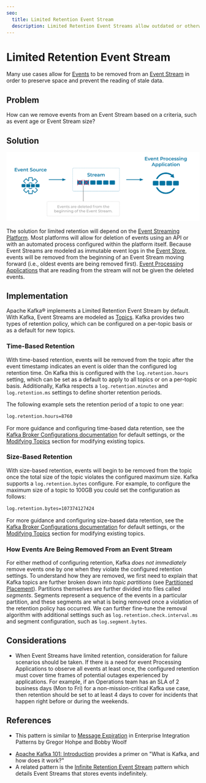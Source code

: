 ```yaml
---
seo:
  title: Limited Retention Event Stream
  description: Limited Retention Event Streams allow outdated or otherwise undesired events to be removed from an Event Stream.
---
```


# Limited Retention Event Stream
Many use cases allow for [Events](../event/event.md) to be removed from an [Event Stream](../event-stream/event-stream.md) in order to preserve space and prevent the reading of stale data.

## Problem
How can we remove events from an Event Stream based on a criteria, such as event age or Event Stream size?

## Solution
![limited-retention-event-stream](../img/limited-retention-event-stream.svg)

The solution for limited retention will depend on the [Event Streaming Platform](../event-stream/event-streaming-platform.md). Most platforms will allow for deletion of events using an API or with an automated process configured within the platform itself. Because Event Streams are modeled as immutable event logs in the [Event Store](../event-storage/event-store.md), events will be removed from the beginning of an Event Stream moving forward (i.e., oldest events are being removed first). [Event Processing Applications](../event-processing/event-processing-application.md) that are reading from the stream will not be given the deleted events.

## Implementation
Apache Kafka® implements a Limited Retention Event Stream by default. With Kafka, Event Streams are modeled as [Topics](https://docs.confluent.io/platform/current/kafka/introduction.html#main-concepts-and-terminology). Kafka provides two types of retention policy, which can be configured on a per-topic basis or as a default for new topics.

### Time-Based Retention
With time-based retention, events will be removed from the topic after the event timestamp indicates an event is older than the configured log retention time. On Kafka this is configured with the `log.retention.hours` setting, which can be set as a default to apply to all topics or on a per-topic basis. Additionally, Kafka respects a `log.retention.minutes` and `log.retention.ms` settings to define shorter retention periods.

The following example sets the retention period of a topic to one year: 

```bash
log.retention.hours=8760
```

For more guidance and configuring time-based data retention, see the [Kafka Broker Configurations documentation](https://docs.confluent.io/platform/current/installation/configuration/broker-configs.html) for default settings, or the [Modifying Topics](https://docs.confluent.io/platform/current/kafka/post-deployment.html#modifying-topics) section for modifying existing topics.

### Size-Based Retention
With size-based retention, events will begin to be removed from the topic once the total size of the topic violates the configured maximum size. Kafka supports a `log.retention.bytes` configure. For example, to configure the maximum size of a topic to 100GB you could set the configuration as follows: 
 
```bash
log.retention.bytes=107374127424
```

For more guidance and configuring size-based data retention, see the [Kafka Broker Configurations documentation](https://docs.confluent.io/platform/current/installation/configuration/broker-configs.html) for default settings, or the [Modifying Topics](https://docs.confluent.io/platform/current/kafka/post-deployment.html#modifying-topics) section for modifying existing topics.


### How Events Are Being Removed From an Event Stream

For either method of configuring retention, Kafka _does not immediately_ remove events one by one when they violate the configured retention settings. To understand how they are removed, we first need to explain that Kafka topics are further broken down into _topic partitions_ (see [Partitioned Placement](../event-stream/partitioned-placement.md)). Partitions themselves are further divided into files called _segments_. Segments represent a sequence of the events in a particular partition, and these segments are what is being removed once a violation of the retention policy has occurred. We can further fine-tune the removal algorithm with additional settings such as `log.retention.check.interval.ms` and segment configuration, such as `log.segment.bytes`. 


## Considerations
* When Event Streams have limited retention, consideration for failure scenarios should be taken. If there is a need for event Processing Applications to observe all events at least once, the configured retention must cover time frames of potential outages experienced by applications. For example, if an Operations team has an SLA of 2 business days (Mon to Fri) for a non-mission-critical Kafka use case, then retention should be set to at least 4 days to cover for incidents that happen right before or during the weekends.

## References
* This pattern is similar to [Message Expiration](https://www.enterpriseintegrationpatterns.com/patterns/messaging/MessageExpiration.html) in Enterprise Integration Patterns by Gregor Hohpe and Bobby Woolf
<!-- TODO: the following link needs to be to the new DCI 101 course-->
* [Apache Kafka 101: Introduction](https://www.youtube.com/watch?v=qu96DFXtbG4) provides a primer on "What is Kafka, and how does it work?"
* A related pattern is the [Infinite Retention Event Stream](infinite-retention-event-stream.md) pattern which details Event Streams that stores events indefinitely.
